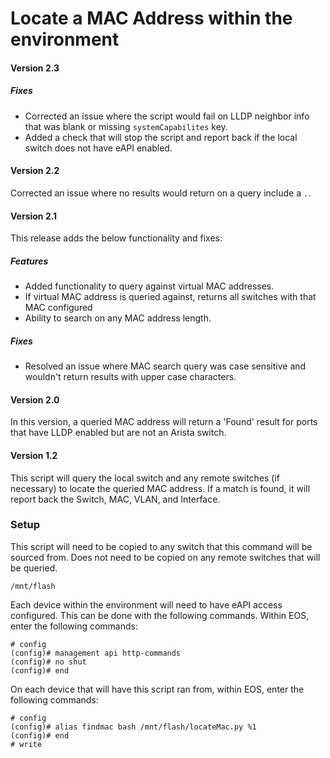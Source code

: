 # Locate a MAC Address within the environment
#### Version 2.3
##### Fixes
- Corrected an issue where the script would fail on LLDP neighbor info that was blank or missing `systemCapabilites` key.
- Added a check that will stop the script and report back if the local switch does not have eAPI enabled.
#### Version 2.2
Corrected an issue where no results would return on a query include a `.`.  
#### Version 2.1
This release adds the below functionality and fixes:
##### Features
- Added functionality to query against virtual MAC addresses.
- If virtual MAC address is queried against, returns all switches with that MAC configured
- Ability to search on any MAC address length.
##### Fixes
- Resolved an issue where MAC search query was case sensitive and wouldn't return results with upper case characters.


#### Version 2.0
In this version, a queried MAC address will return a 'Found' result for ports that have LLDP enabled but are not an Arista switch.


#### Version 1.2
This script will query the local switch and any remote switches (if necessary) to locate the queried MAC address.  If a match is found, it will report back the Switch, MAC, VLAN, and Interface.


### Setup
This script will need to be copied to any switch that this command will be sourced from.  Does not need to be copied on any remote switches that will be queried.

    /mnt/flash

Each device within the environment will need to have eAPI access configured.  This can be done with the following commands.  Within EOS, enter the following commands:

    # config
    (config)# management api http-commands
    (config)# no shut
    (config)# end

On each device that will have this script ran from, within EOS, enter the following commands:

    # config
    (config)# alias findmac bash /mnt/flash/locateMac.py %1
    (config)# end
    # write
